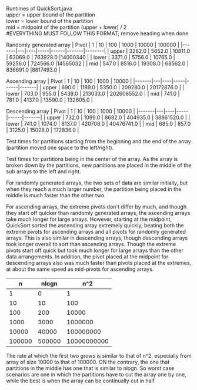 Runtimes of QuickSort.java
<br>
upper = upper bound of the partition
<br>
lower = lower bound of the partition
<br>
mid = midpoint of the partition (upper + lower) / 2
<br>
#EVERYTHING MUST FOLLOW THIS FORMAT; remove heading when done


Randomly generated array
| Pivot | 1 | 10 | 100 | 1000 | 10000 | 100000 |
|-------|---|----|-----|------|-------|--------|
| upper | 3262.0 | 5652.0 | 10811.0 | 63069.0 | 763928.0 |14000340 |
| lower | 3371.0 | 5756.0 | 10765.0 | 59256.0 | 724566.0 |14565032 | 
| mid   | 547.0 | 8516.0 | 19308.0 | 68562.0 | 836691.0 |8817493.0 | 

Ascending array
| Pivot | 1 | 10 | 100 | 1000 | 10000 |
|-------|---|----|-----|------|-------|
| upper | 690.0 | 1189.0 | 5350.0 | 209280.0 | 20172876.0 |
| lower | 703.0 | 955.0 | 5439.0 | 213033.0 | 202608552.0 |
| mid   | 741.0 | 781.0 | 4137.0 | 13590.0 | 132605.0 |

Descending array
| Pivot | 1 | 10 | 100 | 1000 | 10000 |
|-------|---|----|-----|------|-------|
| upper | 732.0 | 1099.0 | 8682.0 | 404935.0 | 38861520.0 |
| lower | 741.0 | 1074.0 | 8137.0 | 420708.0 | 40476741.0 |
| mid   | 685.0 | 857.0 | 3125.0 | 15028.0 | 172836.0 |

Test times for partitions starting from the beginning and the end of the array (partition moved one space to the left/right).

Test times for partitions being in the center of the array. As the array is broken down by the partitions, new partitions are placed in the middle of the sub arrays to the left and right.

For randomly generated arrays, the two sets of data are similar initially, but when they reach a much larger number, the partition being placed in the middle is much faster than the other two. 

For ascending arrays, the extreme pivots don't differ by much, and though they start off quicker than randomly generated arrays, the ascending arrays take much longer for large arrays. However, starting at the midpoint, QuickSort sorted the ascending array extremely quickly, beating both the extreme pivots for ascending arrays and all pivots for randomly generated arrays.
This is also similar in descending arrays, though descending arrays took longer overall to sort than ascending arrays. Though the extreme pivots start off quick but took much longer for large arrays than the other data arrangements. In addition, the pivot placed at the midpoint for descending arrays also was much faster than pivots placed at the extremes, at about the same speed as mid-pivots for ascending arrays. 

| n | nlogn | n^2 |
|-------|---|----|
|1|0|1|
|10|10|100|
|100|200|10000|
|1000|3000|1000000|
|10000|40000|100000000|
|100000|500000| 10000000000 |


The rate at which the first two grows is similar to that of n^2, especially from array of size 10000 to that of 100000. ON the contrary, the one that partitions in the middle has one that is similar to nlogn. So worst case scenarios are one in which the partitions have to cut the array one by one, while the best is when the array can be continually cut in half.
